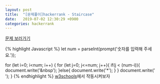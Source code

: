 ```yaml
---
layout: post
title:  "[문제풀이]hackerrank - Staircase"
date:   2019-07-02 12:30:29 +0900
categories: hackerrank
---
```


[문제 보러가기][site_address]

{% highlight Javascript %}
let num = parseInt(prompt('숫자를 입력해 주세요.'));

for (let i=0; i<num; i++) {
	for (let j=0; j<=num; j++){
    	if(j < (num-i)){
    		document.write('&nbsp');
        }else{
    		document.write('*');
        }
    }
    document.write('<br>');
}
{% endhighlight %}
[w3schools][w3_site_address]에서 작동시켜보자


[site_address]: https://www.hackerrank.com/challenges/staircase/problem
[w3_site_address]: https://www.w3schools.com/html/tryit.asp?filename=tryhtml_default
